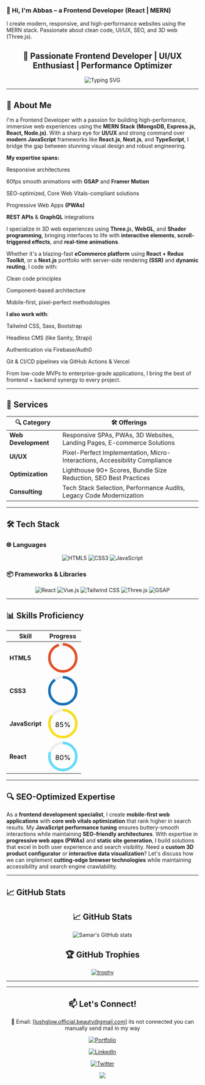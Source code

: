 <!-- SEO Meta Tags (for GitHub profile visibility) -->
<meta name="description" content="Professional Frontend Developer specializing in responsive design, 3D websites, and modern JavaScript frameworks. Let's build something amazing together!">
<meta name="keywords" content="frontend developer, responsive design, React expert, Vue.js specialist, Tailwind CSS, 3D websites, JavaScript developer, web performance">
<meta name="author" content="Abbasi-codes-hub">

### 👋 Hi, I'm Abbas – a Frontend Developer (React | MERN)
I create modern, responsive, and high-performance websites using the MERN stack. Passionate about clean code, UI/UX, SEO, and 3D web (Three.js).


<h2 align="center">🎯 Passionate Frontend Developer | UI/UX Enthusiast | Performance Optimizer</h2>

<p align="center">
  <img src="https://readme-typing-svg.demolab.com?font=Fira+Code&pause=1000&color=22D3EE&center=true&vCenter=true&width=435&lines=Clean+Code+Advocate;Pixel-Perfect+Designs;3D+Web+Specialist;SEO-Optimized+Solutions" alt="Typing SVG" />
</p>

---

## 🚀 About Me

I'm a Frontend Developer with a passion for building high-performance, immersive web experiences using the **MERN Stack** **(MongoDB, Express.js, React, Node.js)**. With a sharp eye for **UI/UX** and strong command over **modern JavaScript** frameworks like **React.js**, **Next.js**, and **TypeScript**, I bridge the gap between stunning visual design and robust engineering.

**My expertise spans:**

Responsive architectures

60fps smooth animations with **GSAP** and **Framer Motion**

SEO-optimized, Core Web Vitals-compliant solutions

Progressive Web Apps **(PWAs)**

**REST APIs** & **GraphQL** integrations

I specialize in 3D web experiences using **Three.j**s, **WebGL**, and **Shader programming**, bringing interfaces to life with **interactive elements**, **scroll-triggered effects**, and **real-time animations**.

Whether it's a blazing-fast **eCommerce platform** using **React + Redux Toolkit**, or a **Next.js** portfolio with server-side rendering **(SSR)** and **dynamic routing**, I code with:

Clean code principles

Component-based architecture

Mobile-first, pixel-perfect methodologies

**I also work with**:

Tailwind CSS, Sass, Bootstrap

Headless CMS (like Sanity, Strapi)

Authentication via Firebase/Auth0

Git & CI/CD pipelines via GitHub Actions & Vercel

From low-code MVPs to enterprise-grade applications, I bring the best of frontend + backend synergy to every project.

---

## 💼 Services

<div align="center">

| 🔍 Category        | 🛠️ Offerings                                                                 |
|-------------------|-----------------------------------------------------------------------------|
| **Web Development**  | Responsive SPAs, PWAs, 3D Websites, Landing Pages, E-commerce Solutions     |
| **UI/UX**           | Pixel-Perfect Implementation, Micro-Interactions, Accessibility Compliance  |
| **Optimization**     | Lighthouse 90+ Scores, Bundle Size Reduction, SEO Best Practices            |
| **Consulting**       | Tech Stack Selection, Performance Audits, Legacy Code Modernization        |

</div>

---

## 🛠️ Tech Stack

### 🌐 Languages
<div align="center">
  
![HTML5](https://img.shields.io/badge/HTML5-E34F26?style=for-the-badge&logo=html5&logoColor=white)
![CSS3](https://img.shields.io/badge/CSS3-1572B6?style=for-the-badge&logo=css3&logoColor=white)
![JavaScript](https://img.shields.io/badge/JavaScript-F7DF1E?style=for-the-badge&logo=javascript&logoColor=black)

</div>

### 📦 Frameworks & Libraries
<div align="center">
  
![React](https://img.shields.io/badge/React-20232A?style=for-the-badge&logo=react&logoColor=61DAFB)
![Vue.js](https://img.shields.io/badge/Vue.js-35495E?style=for-the-badge&logo=vuedotjs&logoColor=4FC08D)
![Tailwind CSS](https://img.shields.io/badge/Tailwind_CSS-38B2AC?style=for-the-badge&logo=tailwind-css&logoColor=white)
![Three.js](https://img.shields.io/badge/Three.js-000000?style=for-the-badge&logo=three.js&logoColor=white)
![GSAP](https://img.shields.io/badge/GSAP-88CE02?style=for-the-badge&logo=greensock&logoColor=white)

</div>

---

## 📊 Skills Proficiency

<div align="center">

<!-- Circular Progress Bars using SVG -->
| Skill          | Progress |
|----------------|----------|
| **HTML5**      | <svg width="80" height="80" viewBox="0 0 36 36"><path d="M18 2.0845 a 15.9155 15.9155 0 0 1 0 31.831 a 15.9155 15.9155 0 0 1 0 -31.831" fill="none" stroke="#eee" stroke-width="3"/><path d="M18 2.0845 a 15.9155 15.9155 0 0 1 0 31.831 a 15.9155 15.9155 0 0 1 0 -31.831" fill="none" stroke="#E34F26" stroke-width="3" stroke-dasharray="95, 100"/><text x="18" y="22" fill="#fff" text-anchor="middle" font-size="8">95%</text></svg> |
| **CSS3**       | <svg width="80" height="80" viewBox="0 0 36 36"><path d="M18 2.0845 a 15.9155 15.9155 0 0 1 0 31.831 a 15.9155 15.9155 0 0 1 0 -31.831" fill="none" stroke="#eee" stroke-width="3"/><path d="M18 2.0845 a 15.9155 15.9155 0 0 1 0 31.831 a 15.9155 15.9155 0 0 1 0 -31.831" fill="none" stroke="#1572B6" stroke-width="3" stroke-dasharray="90, 100"/><text x="18" y="22" fill="#fff" text-anchor="middle" font-size="8">90%</text></svg> |
| **JavaScript** | <svg width="80" height="80" viewBox="0 0 36 36"><path d="M18 2.0845 a 15.9155 15.9155 0 0 1 0 31.831 a 15.9155 15.9155 0 0 1 0 -31.831" fill="none" stroke="#eee" stroke-width="3"/><path d="M18 2.0845 a 15.9155 15.9155 0 0 1 0 31.831 a 15.9155 15.9155 0 0 1 0 -31.831" fill="none" stroke="#F7DF1E" stroke-width="3" stroke-dasharray="85, 100"/><text x="18" y="22" fill="#000" text-anchor="middle" font-size="8">85%</text></svg> |
| **React**      | <svg width="80" height="80" viewBox="0 0 36 36"><path d="M18 2.0845 a 15.9155 15.9155 0 0 1 0 31.831 a 15.9155 15.9155 0 0 1 0 -31.831" fill="none" stroke="#eee" stroke-width="3"/><path d="M18 2.0845 a 15.9155 15.9155 0 0 1 0 31.831 a 15.9155 15.9155 0 0 1 0 -31.831" fill="none" stroke="#61DAFB" stroke-width="3" stroke-dasharray="80, 100"/><text x="18" y="22" fill="#000" text-anchor="middle" font-size="8">80%</text></svg> |

</div>

---

## 🔍 SEO-Optimized Expertise

As a **frontend development specialist**, I create **mobile-first web applications** with **core web vitals optimization** that rank higher in search results. My **JavaScript performance tuning** ensures buttery-smooth interactions while maintaining **SEO-friendly architectures**. With expertise in **progressive web apps (PWAs)** and **static site generation**, I build solutions that excel in both user experience and search visibility. Need a **custom 3D product configurator** or **interactive data visualization**? Let's discuss how we can implement **cutting-edge browser technologies** while maintaining accessibility and search engine crawlability.

---

## 📈 GitHub Stats

<div align="center">

## 📈 GitHub Stats

![Samar's GitHub stats](https://github-readme-stats.vercel.app/api?username=Abbasi-codes-hub&show_icons=true&theme=radical&hide=prs)

## 🏆 GitHub Trophies

[![trophy](https://github-profile-trophy.vercel.app/?username=Abbasi-codes-hub&theme=monokai)](https://github.com/ryo-ma/github-profile-trophy)


---


---

## 📫 Let's Connect!

<div align="center">

📧 Email: [lushglow.official.beauty@gmail.com] its not connected you can manually send mail in my way

[![Portfolio](https://img.shields.io/badge/Portfolio-Live%20Site-4285F4?style=for-the-badge&logo=google-chrome&logoColor=white)](https://abbasi-codes-hub.github.io/Abbasi-codes-hub-porfolio-webpage-landscapes/)

[![LinkedIn](https://img.shields.io/badge/LinkedIn-Coming%20Soon-0077B5?style=for-the-badge&logo=linkedin&logoColor=white)]()

[![Twitter](https://img.shields.io/badge/Twitter-Coming%20Soon-1DA1F2?style=for-the-badge&logo=twitter&logoColor=white)]()

</div>




<p align="center">
  <img src="https://capsule-render.vercel.app/api?type=waving&color=gradient&height=60&section=footer&width=100%"/>
</p>
